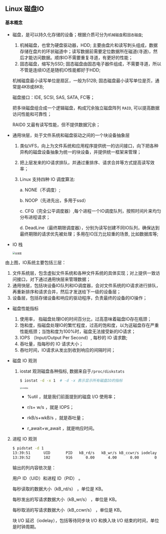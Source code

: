 ## Linux 磁盘IO



#### 基本概念

* 磁盘，是可以持久化存储的设备；根据介质可分为`机械磁盘`和`固态磁盘`;

  1. 机械磁盘，也曾为硬盘驱动器，HDD; 主要由盘片和读写刺头组成，数据存储在盘片的环状磁道中；读写数据前需要定位数据所在磁道(寻道)，然后才能访问数据。顺序IO不需要重复寻道，有更好的性能；
  2. 固态磁盘，缩写为SSD; 固态磁盘由固态电子器件组成，不需要寻道，所以不管是连续IO还是随机IO性能都好于HDD;

  机械磁盘最小读写单位是扇区，一般为512B; 固态磁盘最小读写单位是页，通常是4KB或8KB;

  磁盘接口：IDE, SCSI, SAS, SATA, FC等；

  把多块磁盘组合成一个逻辑磁盘，构成冗余独立磁盘阵列 `RAID`, 可以提高数据访问性能和可靠性；

  RAID0 又最有读写性能，但不提供数据冗余；

* 通用块层，处于文件系统和磁盘驱动之间的一个块设备抽象层

  1. 类似VFS，向上为文件系统和应用程序提供统一的访问接口，向下把各种异构的磁盘设备抽象为统一的块设备，并提供统一框架来管理；

  2. 把上层发来的IO请求排队，并通过重排序、请求合并等方式提高读写效率；

  3. Linux 支持四种 IO 调度算法: 

     a. NONE（不调度）;

     b. NOOP（先进先出，多用于ssd）

     c. CFQ（完全公平调度器）,每个进程一个IO调度队列，按照时间片来均匀分布进程请求；

     d. DeadLine（最终期限调度器），分别为读写创建不同IO队列，确保达到最终期限的请求优先被处理；多用在IO压力比较重的场景, 比如数据库等;

* IO 栈

  <img src="https://static001.geekbang.org/resource/image/14/b1/14bc3d26efe093d3eada173f869146b1.png" alt="全景图" style="zoom: 50%;" />



由上图，IO系统主要包括三层：

1. 文件系统层，包含虚拟文件系统和各种文件系统的具体实现；对上提供一致访问接口，对下通过通用快层来管理数据；
2. 通用快层，包括块设备IO队列和IO调度器，会对文件系统的IO请求进行排队，再重新排序和请求合并，然后才发送给下一级的设备层；
3. 设备层，包括存储设备和响应的驱动程序，负责最终的设备的IO操作；



* 磁盘性能指标
  1. 使用率， 指磁盘处理IO的时间百分比，过高意味着磁盘IO存在瓶颈；
  2. 饱和度，指磁盘处理IO的繁忙程度，过高的饱和度，以为这磁盘存在严重性能瓶颈；当饱和度为100%时，磁盘无法接受新的IO请求；
  3. IOPS （Input/Output Per Second）, 每秒的 IO 请求数;
  4. 吞吐量，指每秒的 IO 请求大小；
  5. 吞吐时间，IO请求从发出到收到响应的间隔时间；



* 磁盘 IO 观测

  1. iostat 观测磁盘各种指标, 数据来自于`/proc/diskstats`

     ```bash
     $ iostat -d -x 1  # -d -x 表示显示所有磁盘IO的指标
     ```

     

     <img src="https://static001.geekbang.org/resource/image/cf/8d/cff31e715af51c9cb8085ce1bb48318d.png" alt="iostat指标" style="zoom: 33%;" />

     * %util ，就是我们前面提到的磁盘 I/O 使用率；

     * r/s+ w/s ，就是 IOPS；

     * rkB/s+wkB/s ，就是吞吐量；

     * r_await+w_await ，就是响应时间。

2. 进程 IO 观测

   ```bash
   $ pidstat -d 1 
   13:39:51      UID       PID   kB_rd/s   kB_wr/s kB_ccwr/s iodelay  Command 
   13:39:52      102       916      0.00      4.00      0.00       0  rsyslogd
   ```

   

   输出的列内容依次是：

   用户 ID（UID）和进程 ID（PID） 。

   每秒读取的数据大小（kB_rd/s） ，单位是 KB。

   每秒发出的写请求数据大小（kB_wr/s） ，单位是 KB。

   每秒取消的写请求数据大小（kB_ccwr/s） ，单位是 KB。

   块 I/O 延迟（iodelay），包括等待同步块 I/O 和换入块 I/O 结束的时间，单位是时钟周期。